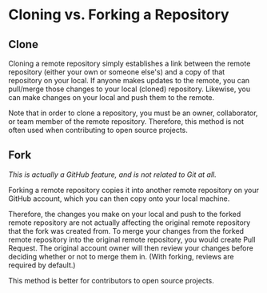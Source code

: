 # Cloning vs. Forking a Repository

## Clone

Cloning a remote repository simply establishes a link between the remote repository (either your own or someone else's) and a copy of that repository on your local.  If anyone makes updates to the remote, you can pull/merge those changes to your local (cloned) repository.  Likewise, you can make changes on your local and push them to the remote.

Note that in order to clone a repository, you must be an owner, collaborator, or team member of the remote repository.  Therefore, this method is not often used when contributing to open source projects.


## Fork

*This is actually a GitHub feature, and is not related to Git at all.*

Forking a remote repository copies it into another remote repository on your GitHub account, which you can then copy onto your local machine.

Therefore, the changes you make on your local and push to the forked remote repository are not actually affecting the original remote repository that the fork was created from.  To merge your changes from the forked remote repository into the original remote repository, you would create Pull Request.  The original account owner will then review your changes before deciding whether or not to merge them in.  (With forking, reviews are required by default.)

This method is better for contributors to open source projects.